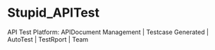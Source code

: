 # Stupid_APITest
API Test Platform: APIDocument Management | Testcase Generated | AutoTest | TestRport | Team
